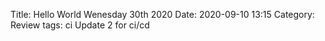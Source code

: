 Title: Hello World Wenesday 30th 2020
Date: 2020-09-10 13:15
Category: Review
tags: ci
Update 2 for ci/cd

